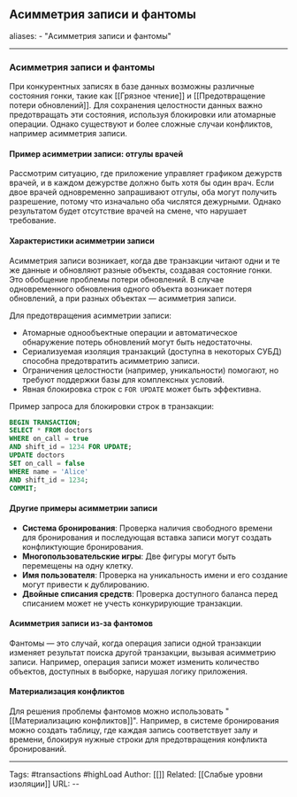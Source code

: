 ## Асимметрия записи и фантомы
aliases: 
	- "Асимметрия записи и фантомы"

---

### Асимметрия записи и фантомы

При конкурентных записях в базе данных возможны различные состояния гонки, такие как [[Грязное чтение]] и [[Предотвращение потери обновлений]]. Для сохранения целостности данных важно предотвращать эти состояния, используя блокировки или атомарные операции. Однако существуют и более сложные случаи конфликтов, например асимметрия записи.

#### Пример асимметрии записи: отгулы врачей

Рассмотрим ситуацию, где приложение управляет графиком дежурств врачей, и в каждом дежурстве должно быть хотя бы один врач. Если двое врачей одновременно запрашивают отгулы, оба могут получить разрешение, потому что изначально оба числятся дежурными. Однако результатом будет отсутствие врачей на смене, что нарушает требование.

#### Характеристики асимметрии записи

Асимметрия записи возникает, когда две транзакции читают одни и те же данные и обновляют разные объекты, создавая состояние гонки. Это обобщение проблемы потери обновлений. В случае одновременного обновления одного объекта возникает потеря обновлений, а при разных объектах — асимметрия записи.

Для предотвращения асимметрии записи:

- Атомарные однообъектные операции и автоматическое обнаружение потерь обновлений могут быть недостаточны.
- Сериализуемая изоляция транзакций (доступна в некоторых СУБД) способна предотвратить асимметрию записи.
- Ограничения целостности (например, уникальности) помогают, но требуют поддержки базы для комплексных условий.
- Явная блокировка строк с `FOR UPDATE` может быть эффективна.

Пример запроса для блокировки строк в транзакции:

```sql
BEGIN TRANSACTION;
SELECT * FROM doctors
WHERE on_call = true
AND shift_id = 1234 FOR UPDATE;
UPDATE doctors
SET on_call = false
WHERE name = 'Alice'
AND shift_id = 1234;
COMMIT;

```

#### Другие примеры асимметрии записи

- **Система бронирования**: Проверка наличия свободного времени для бронирования и последующая вставка записи могут создать конфликтующие бронирования.
- **Многопользовательские игры**: Две фигуры могут быть перемещены на одну клетку.
- **Имя пользователя**: Проверка на уникальность имени и его создание могут привести к дублированию.
- **Двойные списания средств**: Проверка доступного баланса перед списанием может не учесть конкурирующие транзакции.

#### Асимметрия записи из-за фантомов

Фантомы — это случай, когда операция записи одной транзакции изменяет результат поиска другой транзакции, вызывая асимметрию записи. Например, операция записи может изменить количество объектов, доступных в выборке, нарушая логику приложения.

#### Материализация конфликтов

Для решения проблемы фантомов можно использовать "[[Материализацию конфликтов]]". Например, в системе бронирования можно создать таблицу, где каждая запись соответствует залу и времени, блокируя нужные строки для предотвращения конфликта бронирований.

---
Tags: #transactions #highLoad
Author: [[]]
Related: [[Слабые уровни изоляции]]
URL: -- 